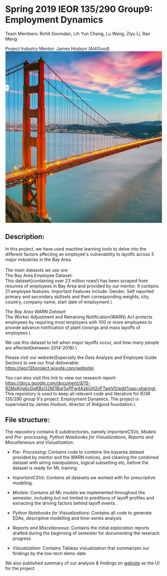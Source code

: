 # Spring 2019 IEOR 135/290 Group9: Employment Dynamics
Team Members: Rohit Govindan, Lih Yun Chang, Lu Wang, Ziyu Li, Ran Meng

Project Industry Mentor: James Hodson (AI4Good)
![alt text](https://github.com/rohigovi/EmploymentDynamics/blob/master/Bay%20Area.PNG)

## Description:
In this project, we have used machine learning tools to delve into the different factors affecting an employee's vulnerability to layoffs across 5 major industries in the Bay Area.\
\
*The main datasets we use are:*\
The Bay Area Employee Dataset:\
This dataset(containing over 23 million rows!) has been scraped from resumes of employees in Bay Area and provided by our mentor.
It contains 21 employee features. Important Features include: Gender, Self reported primary and secondary skillsets and their corresponding weights, city, country, company name, start date of employment.\

*The Bay Area WARN Dataset:*\
The Worker Adjustment and Retraining Notification(WARN) Act protects employees by requiring most employers with 100 or more employees to provide advance notification of plant closings and mass layoffs of employees.\

We use this dataset to tell when major layoffs occur, and how many people are affected(between 2014-2018).\

Please visit our website(Especially the Data Analysis and Employee Guide Section) to see our final deliverable: https://ieor135project.wixsite.com/website\

You can also visit this link to view our research report: https://docs.google.com/document/d/1S-92MxKjig6cGqKBzO2M7Bqr5xPFw4AzbUH2oFTamV0/edit?usp=sharing\
\
This repoistory is used to keep all relevant code and literature for IEOR 135/290 group 9's project: Employment Dynamics. The project is supervised by James Hodson, director of AI4good foundation.\

## File structure:

The repository contains 6 subdirectories, namely *ImportantCSVs*, *Models* and *Pre- processing*, *Python Notebooks for Visiualizations*, *Reports and Miscellaneous* and *Visiualization*:

+ *Pre- Processing*: Contains code to combine the bayarea dataset provided by mentor and the WARN notices, and cleaning the combined dataset with string manipulation, logical subsetting etc, before the dataset is ready for ML training

+ *ImportantCSVs*: Contains all datasets we worked with for prescriptive modeling. 

+ *Models*: Contains all ML models we implemented throughout the semester, including but not limited to preditions of layoff profiles and extracting the driving factors behind layoff events  .  

+ *Python Notebooks for Visiualizations*:  Contains all code to generate EDAs, descriptive modelling and time-series analysis

+ *Reports and Miscellaneous*: Contains the initial exploration reports drafted during the beginning of semester for documenting the reserach progress

+ *Visiualization*: Contains Tableau visiualization that summarizes our findings by the low-tech demo date 


We also published summary of our analysis & findings on [website](https://ieor135project.wixsite.com/website) as the UI for the project. 

